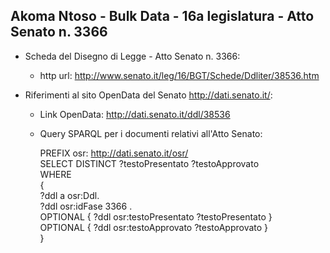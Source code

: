 ## Akoma Ntoso - Bulk Data - 16a legislatura - Atto Senato n. 3366 ##

* Scheda del Disegno di Legge - Atto Senato n. 3366:
	* http url: http://www.senato.it/leg/16/BGT/Schede/Ddliter/38536.htm

* Riferimenti al sito OpenData del Senato http://dati.senato.it/:
	* Link OpenData: http://dati.senato.it/ddl/38536
	* Query SPARQL per i documenti relativi all'Atto Senato:

        PREFIX osr: <http://dati.senato.it/osr/>  
		SELECT DISTINCT ?testoPresentato ?testoApprovato  
		WHERE  
		{  
		    ?ddl a osr:Ddl.  
		    ?ddl osr:idFase 3366 .  
		    OPTIONAL { ?ddl osr:testoPresentato ?testoPresentato }  
		    OPTIONAL { ?ddl osr:testoApprovato ?testoApprovato }  
		}
		
